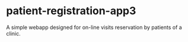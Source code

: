# patient-registration-app3
A simple webapp designed for on-line visits reservation by patients of a clinic.
